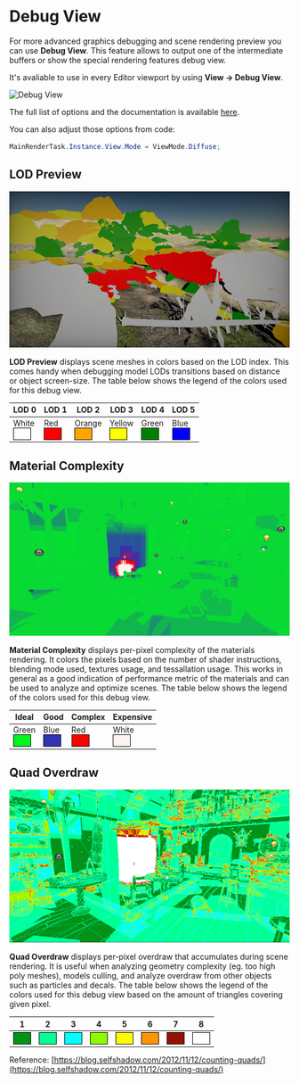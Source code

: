 # Debug View

For more advanced graphics debugging and scene rendering preview you can use **Debug View**. This feature allows to output one of the intermediate buffers or show the special rendering features debug view.

It's avaliable to use in every Editor viewport by using **View -> Debug View**.

![Debug View](media/debug-view.png)

The full list of options and the documentation is available [here](https://docs.flaxengine.com/api/FlaxEngine.ViewMode.html).

You can also adjust those options from code:

```cs
MainRenderTask.Instance.View.Mode = ViewMode.Diffuse;
```

## LOD Preview

![LOD Preview Debug View](media/lod-preview.png)

**LOD Preview** displays scene meshes in colors based on the LOD index. This comes handy when debugging model LODs transitions based on distance or object screen-size. The table below shows the legend of the colors used for this debug view.

| LOD 0 | LOD 1 | LOD 2 | LOD 3 | LOD 4 | LOD 5 |
|--------|--------|--------|--------|--------|--------|
|  White <div style="background-color: white; width: 10px; padding: 10px; border: 1px solid black;"> | Red <div style="background-color: red; width: 10px; padding: 10px; border: 1px solid black;"> | Orange <div style="background-color: orange; width: 10px; padding: 10px; border: 1px solid black;"> | Yellow <div style="background-color: yellow; width: 10px; padding: 10px; border: 1px solid black;"> | Green <div style="background-color: green; width: 10px; padding: 10px; border: 1px solid black;"> | Blue <div style="background-color: blue; width: 10px; padding: 10px; border: 1px solid black;"> |

## Material Complexity

![Material Complexity Debug View](media/material-complexity.png)

**Material Complexity** displays per-pixel complexity of the materials rendering. It colors the pixels based on the number of shader instructions, blending mode used, textures usage, and tessallation usage. This works in general as a good indication of performance metric of the materials and can be used to analyze and optimize scenes. The table below shows the legend of the colors used for this debug view.

| Ideal | Good | Complex | Expensive |
|--------|--------|--------|--------|
|  Green <div style="background-color: #00f71e; width: 10px; padding: 10px; border: 1px solid black;"> | Blue <div style="background-color: #3333b2; width: 10px; padding: 10px; border: 1px solid black;"> | Red <div style="background-color: #ff0000; width: 10px; padding: 10px; border: 1px solid black;"> | White <div style="background-color: #fff2f2; width: 10px; padding: 10px; border: 1px solid black;"> |

## Quad Overdraw

![Quad Overdraw Debug View](media/quad-overdraw.png)

**Quad Overdraw** displays per-pixel overdraw that accumulates during scene rendering. It is useful when analyzing geometry complexity (eg. too high poly meshes), models culling, and analyze overdraw from other objects such as particles and decals. The table below shows the legend of the colors used for this debug view based on the amount of triangles covering given pixel.

| 1 | 2 | 3 | 4 | 5 | 6 | 7 | 8 |
|--------|--------|--------|--------|--------|--------|--------|--------|
| <div style="background-color: #029319; width: 10px; padding: 10px; border: 1px solid black;"> | <div style="background-color: #00ff95; width: 10px; padding: 10px; border: 1px solid black;"> | <div style="background-color: #00fffd; width: 10px; padding: 10px; border: 1px solid black;"> | <div style="background-color: #8efa00; width: 10px; padding: 10px; border: 1px solid black;"> | <div style="background-color: #fffb00; width: 10px; padding: 10px; border: 1px solid black;"> | <div style="background-color: #ff9300; width: 10px; padding: 10px; border: 1px solid black;"> | <div style="background-color: #941100; width: 10px; padding: 10px; border: 1px solid black;"> | <div style="background-color: #ffffff; width: 10px; padding: 10px; border: 1px solid black;"> |

Reference: [https://blog.selfshadow.com/2012/11/12/counting-quads/](https://blog.selfshadow.com/2012/11/12/counting-quads/)
